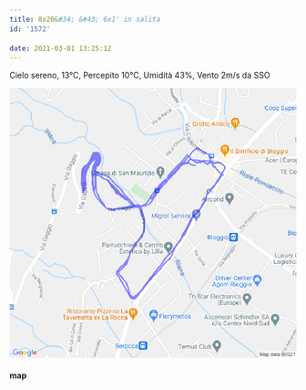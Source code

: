 ```yaml
---
title: 8x20&#34; &#43; 6x1' in salita
id: '1572'

date: 2021-03-01 13:25:12
---
```


Cielo sereno, 13°C, Percepito 10°C, Umidità 43%, Vento 2m/s da SSO

![image](/images/2021/08/20210301-activity-map.png)

#### map

